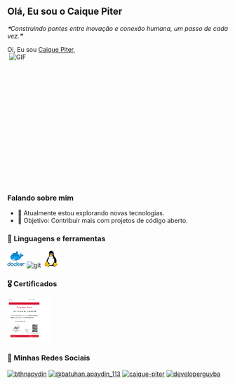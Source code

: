## Olá, Eu sou o Caique Piter



<!--STARTS_HERE_QUOTE_README-->
<i>❝Construindo pontes entre inovação e conexão humana, um passo de cada vez.❞</i>
<!--ENDS_HERE_QUOTE_README-->

Oi, Eu sou [Caique Piter](https://www.linkedin.com/in/caique-piter-b294792a4/),  
<img align="right" alt="GIF" src="https://github.com/developer-guy/developer-guy/blob/master/code.gif?raw=true" width="500" height="320" />

### Falando sobre mim
- 🌱 Atualmente estou explorando novas tecnologias.
- 👻 Objetivo: Contribuir mais com projetos de código aberto.

### 🧰 Linguagens e ferramentas
<p align="left"><img src="https://github.com/github/explore/raw/main/topics/docker/docker.png" alt="docker" width="40" height="40"/> <img src="https://www.vectorlogo.zone/logos/git-scm/git-scm-icon.svg" alt="git" width="40" height="40"/> <img src="https://github.com/github/explore/raw/main/topics/linux/linux.png" alt="linux" width="40" height="40"/>
</p>

### 🎖 Certificados
<p align="left"><img src="b6ed3c76bc774fe4c961c316d55f6201iylzWXpFZeS7V4xz-0.png" alt="https://www.credly.com/badges/349777de-9673-444f-a05e-2dbb770768c3/public_url" width="100" height="100"/>
</p>


### 👋 Minhas Redes Sociais
<a href="https://www.linkedin.com/in/caique-piter/" target="blank"><img align="center" src="https://img.shields.io/badge/linkedin-%230077B5.svg?&style=for-the-badge&logo=linkedin&logoColor=white" alt="bthnapydin" /></a>
<a href="https://stackoverflow.com/users/22587626/caique-piter" target="blank"><img align="center" src="https://img.shields.io/badge/stack%20%20overflow-grey?style=for-the-badge&logo=stackoverflow" alt="@batuhan.apaydin_113" /></a>
<a href="https://dev.to/developerguy" target="blank"><img align="center" src="https://img.shields.io/badge/-Gmail-%23333?style=for-the-badge&logo=gmail&logoColor=white" alt="caique-piter" /></a>
<a href="https://twitter.com/developerguyba" target="blank"><img align="center" src="https://img.shields.io/badge/Twitter-1DA1F2?style=for-the-badge&logo=twitter&logoColor=white" alt="developerguyba" /></a>
